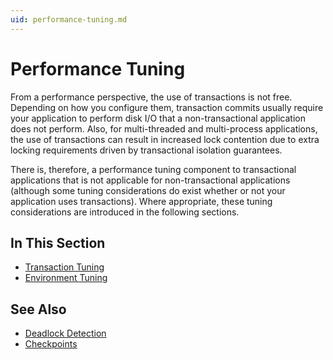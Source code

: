 ```yaml
---
uid: performance-tuning.md
---
```


# Performance Tuning

From a performance perspective, the use of transactions is not free. Depending on how you configure them, transaction commits usually require your application to perform disk I/O that a non-transactional application does not perform. Also, for multi-threaded and multi-process applications, the use of transactions can result in increased lock contention due to extra locking requirements driven by transactional isolation guarantees.

There is, therefore, a performance tuning component to transactional applications that is not applicable for non-transactional applications (although some tuning considerations do exist whether or not your application uses transactions). Where appropriate, these tuning considerations are introduced in the following sections.



## In This Section
* [Transaction Tuning](xref:transaction-tuning.md)
* [Environment Tuning](xref:environment-tuning.md)

## See Also

* [Deadlock Detection](xref:deadlock-detection.md)
* [Checkpoints](xref:checkpoints.md)
